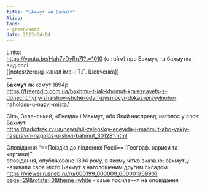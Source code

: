 ```yaml
---
title: "БАхмут чи БахмУт"
Alias: 
tags:
- green/seed
date: 2023-04-04
---
```

Links:  
https://youtu.be/Hqh7vDyRn7I?t=1010 (с тайм) про Бахмут, та бахмутка- вид солі  
[[notes/zero/@ канал імені Т.Г. Шевченка]]  
—  
**Бахму́т** як хомут  1894р  
https://freeradio.com.ua/bakhmu-t-iak-khomut-kraieznavets-z-donechchyny-znaishov-shche-odyn-pysmovyi-dokaz-pravylnoho-naholosu-u-nazvi-mista/

Сіль, Зеленський, «Енеїда» і Махмут, або Який насправді наголос у слові Бахмут  
https://radiotrek.rv.ua/news/sil-zelenskiy-eneyida-i-mahmut-abo-yakiy-naspravdi-nagolos-u-slovi-bahmut_301281.html

Оповідання “==Поїздка до південної Росії== (Географ. нариси та картини)”  
оповідання, опубліковане 1894 року, в якому чітко вказано: бахмутці називали своє місто Бахму́т з наголошеним другим складом.  
https://viewer.rusneb.ru/ru/000199_000009_60000186990?page=29&rotate=0&theme=white - саме посилання на оповідання


